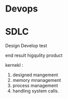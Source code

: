 # Devops

# SDLC
Design
Develop
test

end result higqulity product

kernekl :
1.  designed mangement
2. memory mnanagement
3. process management
4. handling system calls.

